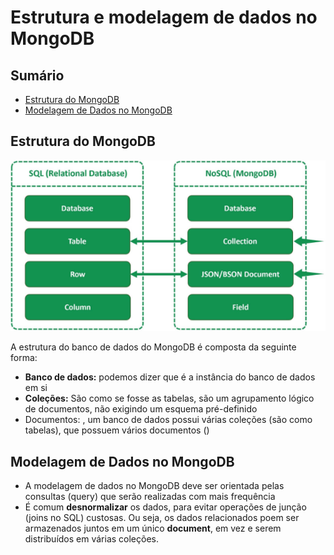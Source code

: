 <h1> Estrutura e modelagem de dados no MongoDB </h1>

<h2> Sumário </h2>

- [Estrutura do MongoDB](#estrutura-do-mongodb)
- [Modelagem de Dados no MongoDB](#modelagem-de-dados-no-mongodb)

## Estrutura do MongoDB

![Estrutura do MongoDB](../assets/mongodb-structure.PNG)

A estrutura do banco de dados do MongoDB é composta da seguinte forma:

- **Banco de dados:** podemos dizer que é a instância do banco de dados em si
- **Coleções:** São como se fosse as tabelas, são um agrupamento lógico de documentos, não exigindo um esquema pré-definido
- Documentos:
, um banco de dados possui várias coleções (são como tabelas), que possuem vários documentos ()

## Modelagem de Dados no MongoDB

- A modelagem de dados no MongoDB deve ser orientada pelas consultas (query) que serão realizadas com mais frequência
- É comum **desnormalizar** os dados, para evitar operações de junção (joins no SQL) custosas. Ou seja, os dados relacionados poem ser armazenados juntos em um único **document**, em vez e serem distribuídos em várias coleções.
